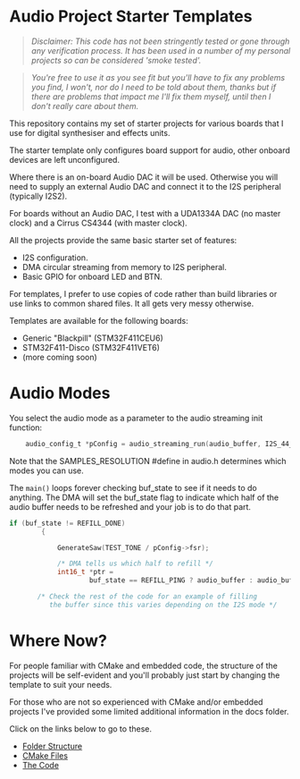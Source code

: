 # Audio Project Starter Templates

> <i>Disclaimer: This code has not been stringently tested or gone through any verification process.  It has been used in a number of my personal projects so can be considered 'smoke tested'.  

>You're free to use it as you see fit but you'll have to fix any problems you find, I won't, nor do I need to be told about them, thanks but if there are problems that impact me I'll fix them myself, until then I don't really care about them. </i>

This repository contains my set of starter projects for various boards that I use for digital synthesiser and effects units.

The starter template only configures board support for audio, other onboard devices are left unconfigured.

Where there is an on-board Audio DAC it will be used.  Otherwise you will need to supply an external Audio DAC and connect it to the I2S peripheral (typically I2S2).

For boards without an Audio DAC, I test with a UDA1334A DAC (no master clock) and a Cirrus CS4344 (with master clock).

All the projects provide the same basic starter set of features:

- I2S configuration.
- DMA circular streaming from memory to I2S peripheral.
- Basic GPIO for onboard LED and BTN.

For templates, I prefer to use copies of code rather than build libraries or use links to common shared files.  It all gets very messy otherwise.

Templates are available for the following boards:

- Generic "Blackpill" (STM32F411CEU6)
- STM32F411-Disco (STM32F411VET6)
- (more coming soon)


# Audio Modes

You select the audio mode as a parameter to the audio streaming init function:

```c
	audio_config_t *pConfig = audio_streaming_run(audio_buffer, I2S_44_32);
```

Note that the SAMPLES_RESOLUTION #define in audio.h determines which modes you can use.


The ```main()``` loops forever checking buf_state to see if it needs to do anything. The DMA will set the buf_state flag to indicate which half of the audio buffer needs to be refreshed and your job is to do that part.

```C
if (buf_state != REFILL_DONE)
		{

			GenerateSaw(TEST_TONE / pConfig->fsr);			

			/* DMA tells us which half to refill */
			int16_t *ptr =
					buf_state == REFILL_PING ? audio_buffer : audio_buffer + AUDIO_BUF_SGL;

       /* Check the rest of the code for an example of filling 
          the buffer since this varies depending on the I2S mode */   
```


# Where Now?

For people familiar with CMake and embedded code, the structure of the projects will be self-evident and you'll probably just start by changing the template to suit your needs.

For those who are not so experienced with CMake and/or embedded projects I've provided some limited additional information in the docs folder. 

Click on the links below to go to these.

- [Folder Structure](<docs/01. Folder Structure>)
- [CMake Files](<docs/02. CMake.md>)
- [The Code](<docs/03. The Code.md>)

